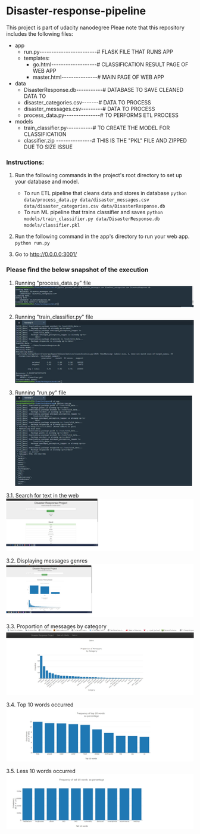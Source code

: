 # Disaster-response-pipeline
This project is part of udacity nanodegree
Pleae note that this repository includes the following files:

- app
  - run.py------------------------# FLASK FILE THAT RUNS APP
  -  templates:
     -  go.html-------------------# CLASSIFICATION RESULT PAGE OF WEB APP
     -  master.html---------------# MAIN PAGE OF WEB APP
- data
  - DisasterResponse.db-----------# DATABASE TO SAVE CLEANED DATA TO
  - disaster_categories.csv-------# DATA TO PROCESS
  - disaster_messages.csv---------# DATA TO PROCESS
  - process_data.py---------------# TO PERFORMS ETL PROCESS
- models
  - train_classifier.py-----------# TO CREATE THE MODEL FOR CLASSIFICATION
  - classifier.zip ---------------# THIS IS THE "PKL" FILE AND ZIPPED DUE TO SIZE ISSUE   


### Instructions:
1. Run the following commands in the project's root directory to set up your database and model.

    - To run ETL pipeline that cleans data and stores in database
        `python data/process_data.py data/disaster_messages.csv data/disaster_categories.csv data/DisasterResponse.db`
    - To run ML pipeline that trains classifier and saves
        `python models/train_classifier.py data/DisasterResponse.db models/classifier.pkl`

2. Run the following command in the app's directory to run your web app.
    `python run.py`

3. Go to http://0.0.0.0:3001/





### Please find the below snapshot of the execution

1. Running "process_data.py" file 
![](images/process_data.jpg)

2. Running "train_classifier.py" file 
![](images/train_classifier.jpg)

3. Running "run.py" file 
![](images/run-1.jpg)

3.1. Search for text in the web  
![](images/web.jpg)

3.2. Displaying messages genres 
![](images/web1.jpg)

3.3. Proportion of messages by category  
![](images/web2.jpg)

3.4. Top 10 words occurred 
![](images/web%203.jpg)

3.5. Less 10 words occurred 
![](images/web%204.jpg)


